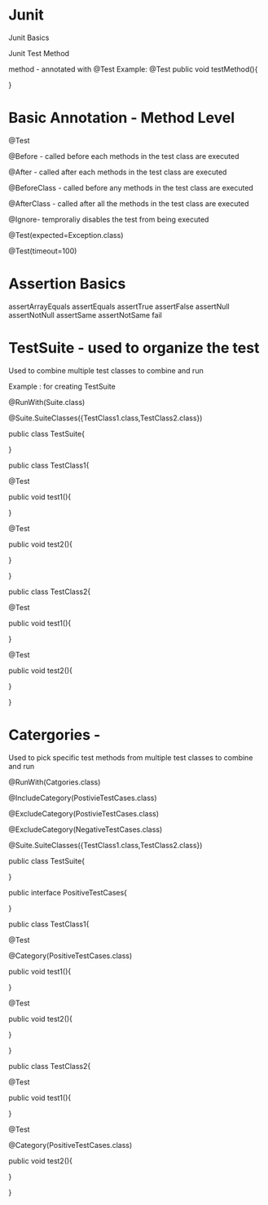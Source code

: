 # Junit

Junit Basics

Junit Test Method

method - annotated with @Test
Example:
@Test
public void testMethod(){

}

# Basic Annotation - Method Level

@Test

@Before - called before each methods in the test class are executed

@After - called after each methods in the test class are executed

@BeforeClass - called before any methods in the test class are executed

@AfterClass - called after all the methods in the test class are executed

@Ignore- temproraliy disables the test from being executed

@Test(expected=Exception.class)

@Test(timeout=100)

# Assertion Basics

assertArrayEquals
assertEquals
assertTrue
assertFalse
assertNull
assertNotNull
assertSame
assertNotSame
fail

# TestSuite - used to organize the test

Used to combine multiple test classes to combine and run

Example : for creating TestSuite

@RunWith(Suite.class)

@Suite.SuiteClasses({TestClass1.class,TestClass2.class})

public class TestSuite{

}

public class TestClass1{

  @Test
  
  public void test1(){

  }
  
  @Test
  
  public void test2(){

  }

}


public class TestClass2{

  @Test
  
  public void test1(){

  }
  
  @Test
  
  public void test2(){

  }

}

# Catergories -

Used to pick specific test methods from multiple test classes to combine and run

@RunWith(Catgories.class)

@IncludeCategory(PostivieTestCases.class)

@ExcludeCategory(PostivieTestCases.class)

@ExcludeCategory(NegativeTestCases.class)

@Suite.SuiteClasses({TestClass1.class,TestClass2.class})

public class TestSuite{

}

public interface PositiveTestCases{

}

public class TestClass1{

  @Test
  
  @Category(PositiveTestCases.class)
  
  public void test1(){

  }
  
  @Test
  
  public void test2(){

  }

}


public class TestClass2{

  @Test
  
  public void test1(){

  }
  
  @Test
  
  @Category(PositiveTestCases.class)
  
  public void test2(){

  }

}
